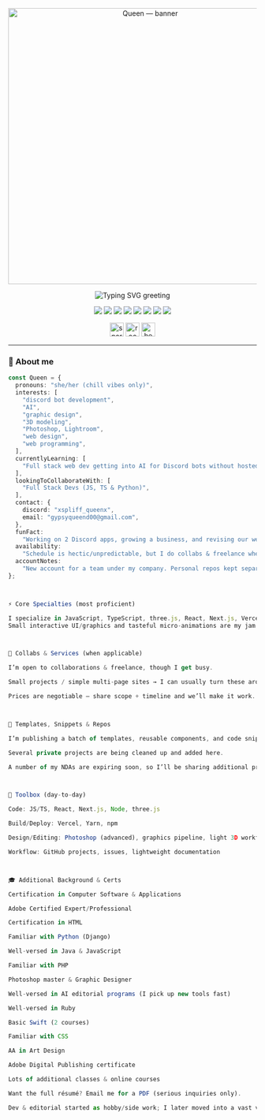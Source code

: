 <!-- TOP BANNER (transparent .apng/.gif) -->
<div align="center">
  <img src="REPLACE_BANNER_GIF_OR_APNG_URL" alt="Queen — banner" width="560" />
</div>

<!-- COLORED, MOBILE-SAFE TITLE (typing svg renders on desktop & mobile) -->
<p align="center">
  <img
    src="https://readme-typing-svg.demolab.com?font=Fira+Code&weight=600&duration=2800&pause=700&size=26&center=true&vCenter=true&width=720&lines=Heya%2C+I'm+Queen!;Developer+%E2%80%A2+Editor+%E2%80%A2+Designer;Discord+Bots+%7C+AI+%7C+Web+%7C+3D%2Fthree.js"
    alt="Typing SVG greeting"
  />
</p>

<!-- quick tech badges -->
<p align="center">
  <img src="https://img.shields.io/badge/JavaScript-F7DF1E?logo=javascript&logoColor=000" />
  <img src="https://img.shields.io/badge/TypeScript-3178C6?logo=typescript&logoColor=fff" />
  <img src="https://img.shields.io/badge/React-61DAFB?logo=react&logoColor=000" />
  <img src="https://img.shields.io/badge/Next.js-000000?logo=nextdotjs&logoColor=fff" />
  <img src="https://img.shields.io/badge/three.js-000000?logo=threedotjs&logoColor=fff" />
  <img src="https://img.shields.io/badge/Vercel-000000?logo=vercel&logoColor=fff" />
  <img src="https://img.shields.io/badge/Yarn-2C8EBB?logo=yarn&logoColor=fff" />
  <img src="https://img.shields.io/badge/npm-CB3837?logo=npm&logoColor=fff" />
</p>

<!-- animated emoji sprinkles (swap the URLs with tiny GIFs you like) -->
<p align="center">
  <img src="REPLACE_ANIMATED_SPARKLES_GIF_URL" width="28" alt="sparkles" />
  <img src="REPLACE_ANIMATED_ROCKET_GIF_URL"   width="28" alt="rocket" />
  <img src="REPLACE_ANIMATED_HEART_GIF_URL"    width="28" alt="heart" />
</p>

---

### 👋 About me
```ts
const Queen = {
  pronouns: "she/her (chill vibes only)",
  interests: [
    "discord bot development",
    "AI",
    "graphic design",
    "3D modeling",
    "Photoshop, Lightroom",
    "web design",
    "web programming",
  ],
  currentlyLearning: [
    "Full stack web dev getting into AI for Discord bots without hosted AI services",
  ],
  lookingToCollaborateWith: [
    "Full Stack Devs (JS, TS & Python)",
  ],
  contact: {
    discord: "xspliff_queenx",
    email: "gypsyqueend00@gmail.com",
  },
  funFact:
    "Working on 2 Discord apps, growing a business, and revising our website on a weekly basis; JS is my fave for collab-friendly builds, but TS has my heart. Editor by passion, dev by love.",
  availability:
    "Schedule is hectic/unpredictable, but I do collabs & freelance when I can.",
  accountNotes:
    "New account for a team under my company. Personal repos kept separate for now; many app repos private until publication.",
};



⚡ Core Specialties (most proficient)

I specialize in JavaScript, TypeScript, three.js, React, Next.js, Vercel, Yarn, and npm.
Small interactive UI/graphics and tasteful micro-animations are my jam.. it's all my jam actually but I enjoy that the most lol



🤝 Collabs & Services (when applicable)

I’m open to collaborations & freelance, though I get busy.

Small projects / simple multi-page sites → I can usually turn these around quickly and affordably.

Prices are negotiable — share scope + timeline and we’ll make it work.



🧩 Templates, Snippets & Repos

I’m publishing a batch of templates, reusable components, and code snippets soon.

Several private projects are being cleaned up and added here.

A number of my NDAs are expiring soon, so I’ll be sharing additional projects publicly. Stay tuned.



🧰 Toolbox (day-to-day)

Code: JS/TS, React, Next.js, Node, three.js

Build/Deploy: Vercel, Yarn, npm

Design/Editing: Photoshop (advanced), graphics pipeline, light 3D workflow

Workflow: GitHub projects, issues, lightweight documentation



🎓 Additional Background & Certs

Certification in Computer Software & Applications

Adobe Certified Expert/Professional

Certification in HTML

Familiar with Python (Django)

Well-versed in Java & JavaScript

Familiar with PHP

Photoshop master & Graphic Designer

Well-versed in AI editorial programs (I pick up new tools fast)

Well-versed in Ruby

Basic Swift (2 courses)

Familiar with CSS

AA in Art Design

Adobe Digital Publishing certificate

Lots of additional classes & online courses

Want the full résumé? Email me for a PDF (serious inquiries only).

Dev & editorial started as hobby/side work; I later moved into a vast variety of chaos, my main life passion.